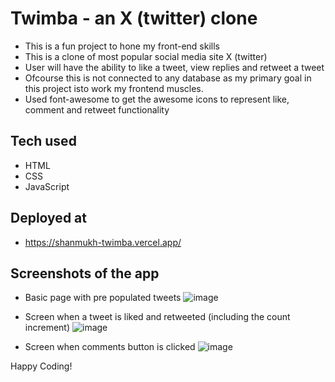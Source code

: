 # Twimba - an X (twitter) clone

- This is a fun project to hone my front-end skills
- This is a clone of most popular social media site X (twitter)
- User will have the ability to like a tweet, view replies and retweet a tweet
- Ofcourse this is not connected to any database as my primary goal in this project isto work my frontend muscles.
- Used font-awesome to get the awesome icons to represent like, comment and retweet functionality

## Tech used

- HTML
- CSS
- JavaScript

## Deployed at

- https://shanmukh-twimba.vercel.app/

## Screenshots of the app

- Basic page with pre populated tweets
![image](https://github.com/Shanmukh459/Twimba/assets/52078988/4e5d5ea7-0668-41ce-8af7-1889e2a1544d)

- Screen when a tweet is liked and retweeted (including the count increment)
![image](https://github.com/Shanmukh459/Twimba/assets/52078988/13dedfeb-9959-499e-b328-f67b07fe5e7d)

- Screen when comments button is clicked
![image](https://github.com/Shanmukh459/Twimba/assets/52078988/2f062e79-827c-4aa9-9437-75199f53ea89)


Happy Coding!
